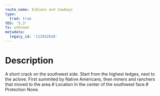 ```yaml
---
route_name: Indians and Cowboys
type:
  trad: true
YDS: '5.3'
fa: unknown
metadata:
  legacy_id: '113932618'
---
```

# Description
A short crack on the southwest side. Start from the highest ledges, next to the aclove. First summited by Native Americans, then miners and ranchers that moved to the area.# Location
In the center of the southwest face.# Protection
None.